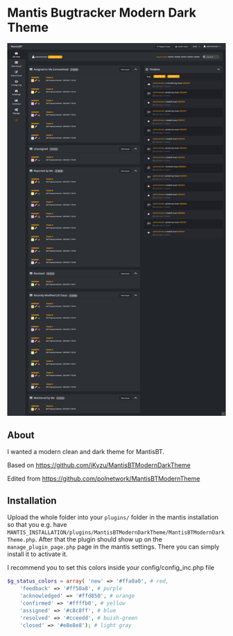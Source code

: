 # Mantis Bugtracker Modern Dark Theme

![MantisBTModernDarkTheme Screenshot](files/MantisBTModernDarkTheme_Screenshot.png)

## About

I wanted a modern clean and dark theme for MantisBT. 

Based on https://github.com/iKyzu/MantisBTModernDarkTheme

Edited from https://github.com/polnetwork/MantisBTModernTheme

## Installation

Upload the whole folder into your `plugins/` folder in the mantis installation so that you e.g. have `MANTIS_INSTALLATION/plugins/MantisBTModernDarkTheme/MantisBTModernDarkTheme.php`. After that the plugin should show up on the `manage_plugin_page.php` page in the mantis settings. There you can simply install it to activate it.

I recommend you to set this colors inside your config/config_inc.php file

```php
$g_status_colors = array( 'new' => '#ffa0a0', # red,
    'feedback' => '#ff50a8', # purple
    'acknowledged' => '#ffd850', # orange
    'confirmed' => '#ffffb0', # yellow
    'assigned' => '#c8c8ff', # blue
    'resolved' => '#cceedd', # buish-green
    'closed' => '#e8e8e8'); # light gray
```
